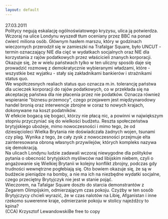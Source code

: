 ```yaml
---
layout: default
---
```


<!--66--><p style="margin: 0px 0px 18px; font-size: 18px; font-family: Helvetica;">
27.03.2011<br>Politycy negują eskalację ogólnoświatowego kryzysu, ulica ją potwierdza. Wczoraj na ulice Londynu wyszedł tłum oceniany przez BBC na ponad ćwierć miliona osób. Głównym hasłem marszu, który w godzinach wieczornych przerodził się w zamieszki na Trafalgar Square, było UNCUT - termin oznaczający NIE dla cięć w wydatkach socjalnych oraz NIE dla korzystania z rajów podatkowych przez właścicieli znanych korporacji.<br>Okazuje się, że w wielu państwach tylko w ten uliczny sposób daje się prowadzić rozmowę z demokratycznie wybieranymi władzami, które - wszystkie bez wyjatku - stały się zakładnikami bankierów i strażnikami status quo.&nbsp;<br>We współczesnych realiach status quo oznacza m.in. tolerancję państwa dla ucieczek korporacji do rajów podatkowych, co w przekłada się na akceptację państwa dla nie płacenia przez nie podatków. Oznacza również wspieranie "biznesu przemocy", czego przejawem jest międzynarodowy handel bronią oraz interwencje zbrojne w coraz to nowych krajach, dokonywane na koszt podatników.&nbsp;<br>W efekcie bogacą się bogaci, którzy nie płacą nic, a powinni w największym stopniu przyczyniać się do wielkości budżetu. Reszta społeczeństwa brytyjskiego ubożeje, mimo nowoczesności i mimo tego, że od dziesięcioleci Wielka Brytania nie doświadczała żadnych wojen, tsunami czy plag. Wynika z tego, że cały zysk z nowoczesności przejmuje elta zainteresowana obroną własnych przywilejów, których kompleks nazywa się demokracją.<br>Na ulicach Londynu ludzie zadawali wczoraj niewygodne dla polityków pytania o obecność brytyjskich myśliwców nad libijskim niebem, czyli o angażowanie się Wielkiej Brytanii w kolejny konflikt zbrojny, podczas gdy trudności wewnętrzne pogłebiają się.&nbsp;Oto bowiem okazuje się, że są w budżecie pieniądze na bomby, a nie ma ich na niezbędne wydatki socjalne, czego przeciętny Brytyjczyk nie jest w stanie pojąć.<br>Wieczorem, na Tafalgar Square doszło do starcia demonstrantów z Zegarem Olimpijskim, odmierzającym czas pokoju. Czyżby w ten sosób Brytyjczycy chcieli wyrazić, że w czas nalotów na Libię, Afganistan i inne rzekomo suwerenne kraje, odmierzanie pokoju w stolicy najeźdźcy to kpina?<br>(CCA) Krzysztof LewandowskiBe free to copy<br></p>